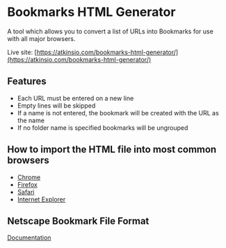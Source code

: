 # Bookmarks HTML Generator
A tool which allows you to convert a list of URLs into Bookmarks for use with all major browsers.

Live site: [https://atkinsio.com/bookmarks-html-generator/](https://atkinsio.com/bookmarks-html-generator/)

## Features

 - Each URL must be entered on a new line
 - Empty lines will be skipped
 - If a name is not entered, the bookmark will be created with the URL as the name
 - If no folder name is specified bookmarks will be ungrouped

## How to import the HTML file into most common browsers

 - [Chrome](https://support.google.com/chrome/answer/96816?hl=en)
 - [Firefox](https://support.mozilla.org/en-US/kb/import-bookmarks-html-file)
 - [Safari](https://support.apple.com/en-au/guide/safari/ibrw1015/mac)
 - [Internet Explorer](https://support.microsoft.com/en-us/help/211089/how-to-import-and-export-the-internet-explorer-favorites-folder-to-a-3)

 ## Netscape Bookmark File Format

 [Documentation](https://docs.microsoft.com/en-us/previous-versions/windows/internet-explorer/ie-developer/platform-apis/aa753582(v=vs.85)?redirectedfrom=MSDN)
